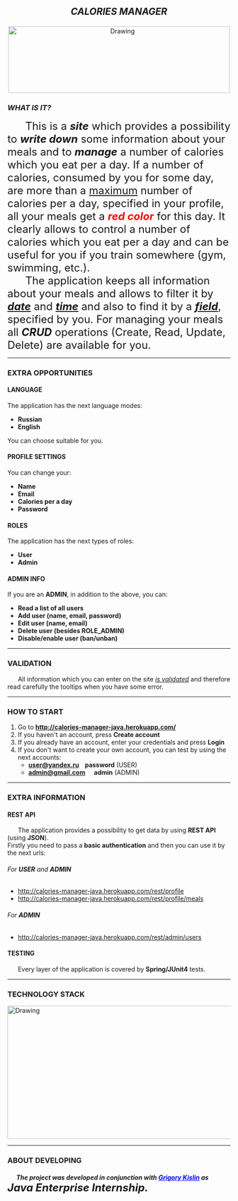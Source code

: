 ## **_<p align="center">CALORIES MANAGER</p>_**
<p align="center"><img src="https://i0.wp.com/tunedinparents.com/wp-content/uploads/2017/04/Tuned-In-Parents-Top-5-Ways-to-Boost-Your-Metabolism-for-Healthy-Weight-Loss-BMR.jpg" alt="Drawing" width="500" height="150" /></p>

### **_WHAT IS IT?_**
<font size="5">&nbsp;&nbsp;&nbsp;&nbsp;&nbsp;&nbsp;This is a **_site_** which provides a possibility to **_write down_** some information about your meals and to **_manage_** a number of calories which you eat per a day. If a number of calories, consumed by you for some day, are more than a <u>maximum</u> number of calories per a day, specified in your profile, all your meals get a <font color="red">**_red color_**</font> for this day. It clearly allows to control a number of calories which you eat per a day and can be useful for you if you train somewhere (gym, swimming, etc.). <br/>
&nbsp;&nbsp;&nbsp;&nbsp;&nbsp;&nbsp;The application keeps all information about your meals and allows to filter it by <u>**_date_**</u> and <u>**_time_**</u> and also to find it by a <u>**_field_**</u>, specified by you. For managing your meals all **_CRUD_** operations (Create, Read, Update, Delete) are available for you.</font>

-------------

### **EXTRA OPPORTUNITIES**
#### **LANGUAGE**
The application has the next language modes:
- **Russian**
- **English**

You can choose suitable for you.

#### **PROFILE SETTINGS**
You can change your:
- **Name**
- **Email**
- **Calories per a day**
- **Password**


#### **ROLES**
The application has the next types of roles:
- **User**
- **Admin**


#### **ADMIN INFO**
If you are an **ADMIN**, in addition to the above, you can:
- **Read a list of all users**
- **Add user (name, email, password)**
- **Edit user (name, email)**
- **Delete user (besides ROLE_ADMIN)**
- **Disable/enable user (ban/unban)**

-------------

### **VALIDATION**
&nbsp;&nbsp;&nbsp;&nbsp;&nbsp;&nbsp;All information which you can enter on the site <u>_is validated_</u> and therefore read carefully the tooltips when you have some error.

-------------

### **HOW TO START**
1. Go to **http://calories-manager-java.herokuapp.com/**
1. If you haven't an account, press **Create account**
1. If you already have an account, enter your credentials and press **Login**
1. If you don't want to create your own account, you can test by using the next accounts:
    - **user@yandex.ru &nbsp;&nbsp; password**  (USER)
    - **admin@gmail.com &nbsp;&nbsp;&nbsp;&nbsp; admin**  (ADMIN)

-------------

### **EXTRA INFORMATION**

#### **REST API**
&nbsp;&nbsp;&nbsp;&nbsp;&nbsp;&nbsp;The application provides a possibility to get data by using **REST API** (using **JSON**).<br/>
Firstly you need to pass a **basic authentication** and then you can use it by the next urls:
###### For **USER** and **ADMIN**
- http://calories-manager-java.herokuapp.com/rest/profile
- http://calories-manager-java.herokuapp.com/rest/profile/meals

###### For **ADMIN**
- http://calories-manager-java.herokuapp.com/rest/admin/users

#### **TESTING**
&nbsp;&nbsp;&nbsp;&nbsp;&nbsp;&nbsp;Every layer of the application is covered by **Spring/JUnit4** tests.

-------------

### **TECHNOLOGY STACK**
<img src="https://user-images.githubusercontent.com/13649199/27433714-8294e6fe-575e-11e7-9c41-7f6e16c5ebe5.jpg" alt="Drawing" width="750" height="300" />

-------------

### **ABOUT DEVELOPING**
##### &nbsp;&nbsp;&nbsp;&nbsp;&nbsp;&nbsp;The project was developed in conjunction with <a style="color:blue" href="http://gkislin.ru">Grigory Kislin</a> as **<span style="font-size:18pt">Java Enterprise Internship.</span>**
